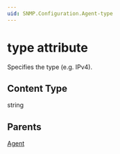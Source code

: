 ```yaml
---
uid: SNMP.Configuration.Agent-type
---
```


# type attribute

Specifies the type (e.g. IPv4).

## Content Type

string

## Parents

[Agent](xref:SNMP.Configuration.Agent)
